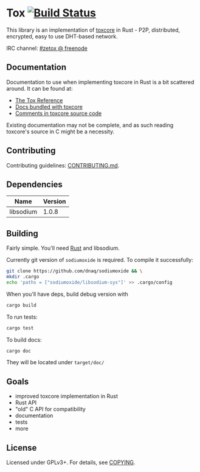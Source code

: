 # Tox  [![Build Status](https://travis-ci.org/zetok/tox.svg)](https://travis-ci.org/zetok/tox)
This library is an implementation of [toxcore][toxcore] in Rust - P2P, distributed, encrypted, easy to use DHT-based network.

IRC channel: [#zetox @ freenode](https://webchat.freenode.net/?channels=zetox)

## Documentation

Documentation to use when implementing toxcore in Rust is a bit scattered around. It can be found at:
 - [The Tox Reference](https://github.com/iphydf/tox-spec)
 - [Docs bundled with toxcore](https://github.com/irungentoo/toxcore/tree/master/docs)
 - [Comments in toxcore source code](https://github.com/irungentoo/toxcore/tree/master/toxcore)

Existing documentation may not be complete, and as such reading toxcore's source in C might be a necessity.


## Contributing
Contributing guidelines: [CONTRIBUTING.md](/CONTRIBUTING.md).

## Dependencies
| **Name** | **Version** |
|----------|-------------|
| libsodium | 1.0.8 |

## Building
Fairly simple. You'll need [Rust](http://www.rust-lang.org/) and libsodium.

Currently git version of `sodiumoxide` is required. To compile it successfully:
```bash
git clone https://github.com/dnaq/sodiumoxide && \
mkdir .cargo
echo 'paths = ["sodiumoxide/libsodium-sys"]' >> .cargo/config
```

When you'll have deps, build debug version with
```bash
cargo build
```

To run tests:
```bash
cargo test

```
To build docs:
```bash
cargo doc
```
They will be located under `target/doc/`


## Goals
 - improved toxcore implementation in Rust
 - Rust API
 - "old" C API for compatibility
 - documentation
 - tests
 - more


## License

Licensed under GPLv3+. For details, see [COPYING](/COPYING).

[toxcore]: https://github.com/irungentoo/toxcore
